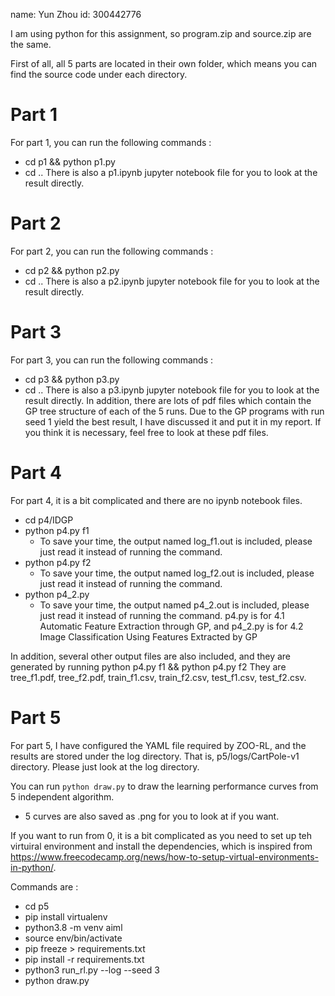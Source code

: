 name: Yun Zhou
id: 300442776

I am using python for this assignment, so program.zip and source.zip are the same.

First of all, all 5 parts are located in their own folder, which means you can find the source code under each directory.


# Part 1 

For part 1, you can run the following commands :
- cd p1 && python p1.py
- cd .. 
There is also a p1.ipynb jupyter notebook file for you to look at the result directly.

# Part 2

For part 2, you can run the following commands :
- cd p2 && python p2.py
- cd .. 
There is also a p2.ipynb jupyter notebook file for you to look at the result directly.

# Part 3

For part 3, you can run the following commands :
- cd p3 && python p3.py
- cd .. 
There is also a p3.ipynb jupyter notebook file for you to look at the result directly.
In addition, there are lots of pdf files which contain the GP tree structure of each of the 5 runs. Due to the GP programs with run seed 1 yield the best result, I have discussed it and put it in my report. If you think it is necessary, feel free to look at these pdf files.

# Part 4

For part 4, it is a bit complicated and there are no ipynb notebook files.
- cd p4/IDGP
- python p4.py f1
  - To save your time, the output named log_f1.out is included, please just read it instead of running the command. 
- python p4.py f2
  - To save your time, the output named log_f2.out is included, please just read it instead of running the command. 
- python p4_2.py 
  - To save your time, the output named p4_2.out is included, please just read it instead of running the command. 
p4.py is for 4.1 Automatic Feature Extraction through GP, 
and p4_2.py is for 4.2 Image Classification Using Features Extracted by GP

In addition, several other output files are also included, and they are generated by running python p4.py f1 && python p4.py f2 
They are tree_f1.pdf, tree_f2.pdf, train_f1.csv, train_f2.csv, test_f1.csv, test_f2.csv. 


# Part 5

For part 5, I have configured the YAML file required by ZOO-RL, and the results are stored under the log directory. That is, p5/logs/CartPole-v1 directory. Please just look at the log directory. 

You can run `python draw.py` to draw the learning performance curves from 5 independent algorithm.
- 5 curves are also saved as .png for you to look at if you want. 


If you want to run from 0, it is a bit complicated as you need to set up teh virtuiral environment and install the dependencies, which is inspired from https://www.freecodecamp.org/news/how-to-setup-virtual-environments-in-python/.

Commands are : 
- cd p5
- pip install virtualenv
- python3.8 -m venv aiml
- source env/bin/activate
- pip freeze > requirements.txt
- pip install -r requirements.txt
- python3 run_rl.py --log --seed 3
- python draw.py
